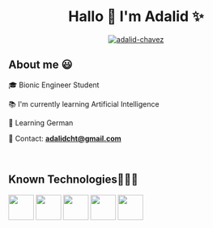 <h1 align="center">Hallo 👋  I'm Adalid ✨ </h1> 

<p align="center"> <a href="https://linkedin.com/in/adalid-chavez" target="blank"><img align="center" src="https://img.shields.io/badge/LinkedIn-0077B5?style=for-the-badge&logo=linkedin&logoColor=white" alt="adalid-chavez"/></a>

<br>
<h2>About me 😃</h2>
<p align="left">
🎓 Bionic Engineer Student

📚 I'm currently learning Artificial Intelligence

📖 Learning German

:email: Contact: **adalidcht@gmail.com**
</p>
<br>
<h2 align="left">Known Technologies👨🏻‍💻</h2>

<p align="left">
<img src="https://cdn.jsdelivr.net/gh/devicons/devicon/icons/python/python-original.svg" height="50"/>
<img src="https://cdn.jsdelivr.net/gh/devicons/devicon/icons/cplusplus/cplusplus-original.svg" height="50"/>
<img src="https://cdn.jsdelivr.net/gh/devicons/devicon/icons/r/r-original.svg" height="50"/>
<img src="https://cdn.jsdelivr.net/gh/devicons/devicon/icons/matlab/matlab-original.svg" height="50"/>
<img src="https://cdn.jsdelivr.net/gh/devicons/devicon/icons/anaconda/anaconda-original.svg" height="50"/>                    
<img src="https://cdn.jsdelivr.net/gh/devicons/devicon/icons/visualstudio/visualstudio-plain.svg" height="50/>
</p>          
<br>
  
